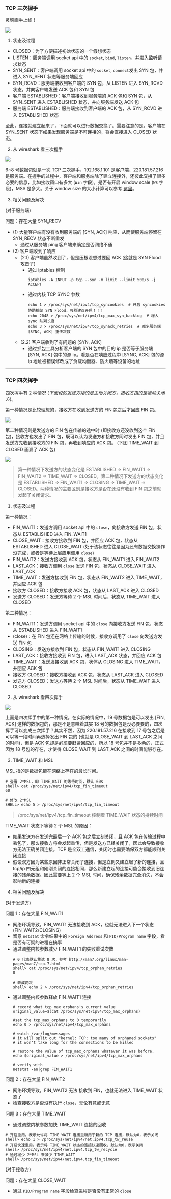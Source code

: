 ### TCP 三次握手

灵魂画手上线！

![](https://raw.githubusercontent.com/hsxhr-10/picture/master/三次握手.jpeg)

1. 状态及过程

- CLOSED：为了方便描述初始状态的一个假想状态
- LISTEN：服务端调用 socket api 中的 `socket`, `bind`, `listen`，并进入监听请求状态
- SYN_SENT：客户端调用 socket api 中的 `socket`, `connect`发出 SYN 包，并进入 SYN_SENT 状态等服务端回应
- SYN_RCVD：服务端接收到客户端的 SYN 包，从 LISTEN 进入 SYN_RCVD 状态，并向客户端发送 ACK 包和 SYN 包
- 客户端 ESTABLISHED：客户端接收到服务端的 ACK 包和 SYN 包，从 SYN_SENT 进入 ESTABLISHED 状态，并向服务端发送 ACK 包
- 服务端 ESTABLISHED：服务端接收到客户端的 ACK 包，从 SYN_RCVD 进入 ESTABLISHED 状态

至此，连接就建立起来了，下面就可以进行数据交换了。需要注意的是，客户端在 SYN_SENT 状态下如果发现服务端是不可连接的，将会直接进入 CLOSED 状态。

2. 从 wireshark 看三次握手

![](https://raw.githubusercontent.com/hsxhr-10/picture/master/从wireshark看三次握手.png)

6~8 号数据包就是一次 TCP 三次握手，192.168.1.101 是客户端，220.181.57.216 是服务端。在握手的过程中，客户端和服务端除了建立连接外，还彼此交换了很多必要的信息，比如接收窗口有多大 (`Win` 字段)，是否有开启 window scale (`WS` 字段)，MSS 是多大。关于 window size 的大小计算可以参考 [这里](https://github.com/hsxhr-10/blog/blob/master/Linux/【网络%20IO】--%20白话%20TCP%20窗口与重传.md#接收窗口)。

3. 相关问题及解决

(对于服务端)

问题：存在大量 SYN_RECV

- (1) 大量客户端有没有收到服务端的 [SYN, ACK] 响应，从而使服务端停留在 SYN_RECV 状态不断重发
  - 通过从服务端 ping 客户端来确定是否网络不通
- (2) 客户端收到了响应
  - (2.1) 客户端虽然收到了，但是压根没想过要回 ACK (这就是 SYN Flood 攻击了)
    - 通过 iptables 控制
      ```
      iptables -A INPUT -p tcp --syn -m limit --limit 500/s -j ACCEPT
      ```
    - 通过内核 TCP SYNC 参数
      ```
      echo 1 > /proc/sys/net/ipv4/tcp_syncookies  # 开启 syncookies 协助抵御 SYN Flood，强烈建议开启！！！
      echo 2048 > /proc/sys/net/ipv4/tcp_max_syn_backlog  # 增大 sync 队列长度
      echo 3 > /proc/sys/net/ipv4/tcp_synack_retries  # 减少服务端 [SYNC, ACK] 重传次数
      ```
  - (2.2) 客户端收到了有问题的 [SYN, ACK]
    - 通过抓包工具分析客户端的 SYN 包中的目的 ip 是否等于服务端 [SYN, ACK] 包中的源 ip。看是否在响应过程中 [SYNC, ACK] 包的源 ip 地址被错误修改成了负载均衡器、防火墙等设备的地址

---

### TCP 四次挥手

四次挥手有 2 种情况 (*下面说的发送方指的是主动关闭方，接收方指的是被动关闭方*)。

第一种情况是比较理想的，接收方在收到发送方的 FIN 包之后才回应 FIN 包。

![](https://raw.githubusercontent.com/hsxhr-10/picture/master/四次挥手1.png)

第二种情况则是发送方的 FIN 包在传输的途中时 (即接收方还没收到这个 FIN 包)，接收方也发出了 FIN 包，既可以认为发送方和接收方同时发出 FIN 包，并且发送方先收到接收方的 FIN 包，再收到响应的 ACK 包。 (下图 TIME_WAIT 到 CLOSED 画漏了 ACK 包)

![](https://raw.githubusercontent.com/hsxhr-10/picture/master/四次挥手2.png)

> 第一种情况下发送方的状态变化是 ESTABLISHED => FIN_WAIT1 => FIN_WAIT2 => TIME_WAIT => CLOSED。第二种情况下发送方的状态变化是 ESTABLISHED => FIN_WAIT1 => CLOSING => TIME_WAIT => CLOSED。两种情况的主要区别是接收方是否在还没有收到 FIN 包之前就发起了关闭请求。

1. 状态及过程

第一种情况：

- FIN_WAIT1：发送方调用 socket api 中的 `close`，向接收方发送 FIN 包，状态从 ESTABLISHED 进入 FIN_WAIT1
- CLOSE_WAIT：接收方接收到 FIN 包，并回应 ACK 包，状态从 ESTABLISHED 进入 CLOSE_WAIT (处于该状态往往是因为还有数据交换操作没完成，或者是等待上层应用调用 `close`)
- FIN_WAIT2：发送方接收到 ACK 包，状态从 FIN_WAIT1 进入 FIN_WAIT2
- LAST_ACK：接收方调用 `close` 发送 FIN 包，状态从 CLOSE_WAIT 进入 LAST_ACK
- TIME_WAIT：发送方接收到 FIN 包，状态从 FIN_WAIT2 进入 TIME_WAIT，并回应 ACK 包
- 接收方 CLOSED：接收方接收 ACK 包，状态从 LAST_ACK 进入 CLOSED
- 发送方 CLOSED：发送方等待 2 个 MSL 时间后，状态从 TIME_WAIT 进入 CLOSED

第二种情况：

- FIN_WAIT1：发送方调用 socket api 中的 `close` 向接收方发送 FIN 包，状态从 ESTABLISHED 进入 FIN_WAIT1
- (close)：在 FIN 包还在网络上传输的时候，接收方调用了 `close` 向发送方发送 FIN 包
- CLOSING：发送方接收到 FIN 包，状态从 FIN_WAIT1 进入 CLOSING
- LAST_ACK：接收方接收到 FIN 包，进入 LAST_ACK 状态，并回应 ACK 包
- TIME_WAIT：发送发接收到 ACK 包，状体从 CLOSING 进入 TIME_WAIT，并回应 ACK 包
- 接收方 CLOSED：接收方接收到 ACK 包，状态从 LAST_ACK 进入 CLOSED
- 发送方 CLOSED：发送方等待 2 个 MSL 时间后，状态从 TIME_WAIT 进入 CLOSED

2. 从 wireshark 看四次挥手

![](https://raw.githubusercontent.com/hsxhr-10/picture/master/从wireshark看四次挥手.png)

上面是四次挥手中的第一种情况。在实际的情况中，19 号数据包是可以发出 [FIN, ACK] 这样的数据包的，那是不是意味着其实 18 号的数据包是没必要要的，四次挥手可以变成三次挥手？其实不然，因为 220.181.57.216 在接收到 17 号包之后是可以等一段时间再选择发出 FIN 包的 (也就是 CLOSE_WAIT 到 LAST_ACK 之间的时间)，但是 ACK 包却是必须要赶紧回应的，所以 18 号包并不是多余的，正式因为 18 号包的存在，才使得 CLOSE_WAIT 到 LAST_ACK 之间的时间能够存在。

3. TIME_WAIT 和 MSL

MSL 指的是数据包能在网络上存在的最长时间。

```
# 查看 2*MSL，即 TIME_WAIT 的等待时间，默认 60s
shell> cat /proc/sys/net/ipv4/tcp_fin_timeout
60

# 修改 2*MSL
SHELL> echo 5 > /proc/sys/net/ipv4/tcp_fin_timeout
```

> /proc/sys/net/ipv4/tcp_fin_timeout 控制着 TIME_WAIT 状态的持续时间

TIME_WAIT 状态下等待 2 个 MSL 的原因：

- 如果发送方在发送完最后一个 ACK 包之后立刻关闭，且 ACK 包在传输过程中丢包了，那么接收方将会发起重传，但是发送方已经关闭了，因此会导致接收方无法正确关闭连接。TCP 是全双工通信，关闭时也需要确保双方都能顺利关闭连接
- 假设双方因为某些原因非正常关闭了连接，但是立刻又建立起了新的连接，且 tcp/ip 四元组和刚刚关闭的连接相同，那么新建立起的连接可能会接收到旧连接的残余数据。因此需要等上 2 个 MSL 时间，确保残余数据完全消失，不会影响新的连接

4. 相关问题及解决

(对于发送方)

问题 1：存在大量 FIN_WAIT1

- 网络环境导致，FIN_WAIT1 无法接收到 ACK，也就无法进入下一个状态 (FIN_WAIT2/CLOSING)
- 留意 `netstat` 命令结果中的 `Foreign Address` 和 `PID/Program name` 字段，看是否有可疑的进程在搞事
- 通过调整内核参数减少 FIN_WAIT1 的失败重试次数
  ```
  # 0 代表默认重试 8 次，参考 http://man7.org/linux/man-pages/man7/tcp.7.html
  shell> cat /proc/sys/net/ipv4/tcp_orphan_retries
  0
  
  # 改成两次
  shell> echo 2 > /proc/sys/net/ipv4/tcp_orphan_retries
  ```
- 通过调整内核参数释放 FIN_WAIT1 连接
  ```
  # record what tcp_max_orphans's current value
  original_value=$(cat /proc/sys/net/ipv4/tcp_max_orphans)

  #set the tcp_max_orphans to 0 temporarily
  echo 0 > /proc/sys/net/ipv4/tcp_max_orphans

  # watch /var/log/messages
  # it will split out "kernel: TCP: too many of orphaned sockets"
  # it won't take long for the connections to be killed

  # restore the value of tcp_max_orphans whatever it was before. 
  echo $original_value > /proc/sys/net/ipv4/tcp_max_orphans

  # verify with 
  netstat -an|grep FIN_WAIT1
  ```

问题 2：存在大量 FIN_WAIT2

- 网络环境导致，FIN_WAIT2 无法 接收到 FIN，也就无法进入 TIME_WAIT 状态了
- 检查接收方是否没有执行 `close`，无论有意或无意

问题 3：存在大量 TIME_WAIT

- 通过调整内核参数加快 TIME_WAIT 连接的回收

```
# 开启重用。表示允许将 TIME_WAIT 连接重新用于新的 TCP 连接，默认为0，表示关闭
shell> echo 1 > /proc/sys/net/ipv4/net.ipv4.tcp_tw_reuse
# 开启快速重用。表示将 TIME_WAIT 状态的连接快速回收，默认为0，表示关闭
shell> /proc/sys/net/ipv4/net.ipv4.tcp_tw_recycle
# 通过减少 2*MSL 来减少 TIME_WAIT
shell> /proc/sys/net/ipv4/net.ipv4.tcp_fin_timeout
```

(对于接收方)

问题：存在大量 CLOSE_WAIT

- 通过 `PID/Program name` 字段检查进程是否没有正常的 `close`









